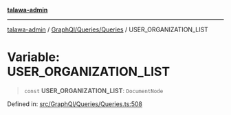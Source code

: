 [**talawa-admin**](../../../../README.md)

***

[talawa-admin](../../../../README.md) / [GraphQl/Queries/Queries](../README.md) / USER\_ORGANIZATION\_LIST

# Variable: USER\_ORGANIZATION\_LIST

> `const` **USER\_ORGANIZATION\_LIST**: `DocumentNode`

Defined in: [src/GraphQl/Queries/Queries.ts:508](https://github.com/gautam-divyanshu/talawa-admin/blob/cfee07d9592eee1569f258baf49181c393e48f1b/src/GraphQl/Queries/Queries.ts#L508)
